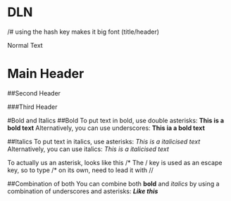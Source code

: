 # DLN
/# using the hash key makes it big font (title/header)

Normal Text

# Main Header

##Second Header

###Third Header

#Bold and Italics
##Bold
To put text in bold, use double asterisks: **This is a bold text**
Alternatively, you can use underscores: __This ia a bold text__

##Italics
To put text in italics, use asterisks: *This is a italicised text*
Alternatively, you can use italics: _This is a italicised text_

To actually us an asterisk, looks like this /*
The / key is used as an escape key, so to type /* on its own, need to lead it with //

##Combination of both
You can combine both **bold** and *italics* by using a combination of underscores and asterisks: **_Like this_** 
